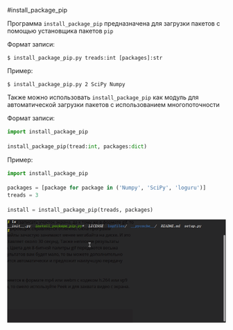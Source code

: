 #install_package_pip

Программа `install_package_pip` предназначена для загрузки пакетов с помощью 
установщика пакетов `pip`

Формат записи:</br>
```
$ install_package_pip.py treads:int [packages]:str
```
Пример:</br>
```
$ install_package_pip.py 2 SciPy Numpy
```

Также можно использовать `install_package_pip` как модуль для автоматической загрузки пакетов с использованием многопоточности

Формат записи:</br>
``` python
import install_package_pip

install_package_pip(tread:int, packages:dict)
```

Пример:</br>
``` python
import install_package_pip

packages = [package for package in ('Numpy', 'SciPy', 'loguru')]
treads = 3

install = install_package_pip(treads, packages)
```
![primer](./data/Peek_2021-01-07_17-19.gif)